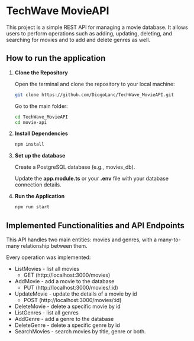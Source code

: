 # TechWave MovieAPI
This project is a simple REST API for managing a movie database. It allows users to perform operations such as adding, updating, deleting, and searching for movies and to add and delete genres as well.

## How to run the application

1. **Clone the Repository**

   Open the terminal and clone the repository to your local machine:
   ```bash
   git clone https://github.com/DiogoLanc/TechWave_MovieAPI.git
   ```
   Go to the main folder:
   ```bash
   cd TechWave_MovieAPI
   cd movie-api
   
3. **Install Dependencies**
   ```bash
   npm install

4. **Set up the database**
   
   Create a PostgreSQL database (e.g., movies_db).
   
   Update the **app.module.ts** or your **.env** file with your database connection details.

6. **Run the Application**
   ```bash
   npm run start

## Implemented Functionalities and API Endpoints
This API handles two main entities: movies and genres, with a many-to-many relationship between them.

Every operation was implemented:

- ListMovies - list all movies
     - GET (http://localhost:3000/movies)
- AddMovie - add a movie to the database
     - PUT (http://localhost:3000/movies/:id)
- UpdateMovie - update the details of a movie by id
     - POST (http://localhost:3000/movies/:id)
- DeleteMovie - delete a specific movie by id
- ListGenres - list all genres
- AddGenre - add a genre to the database
- DeleteGenre - delete a specific genre by id
- SearchMovies - search movies by title, genre or both.
